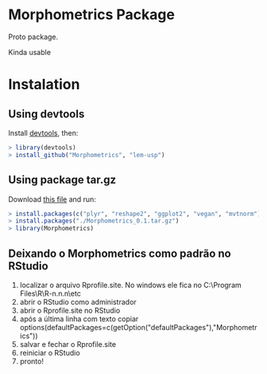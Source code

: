 Morphometrics Package
======================

Proto package.

Kinda usable


Instalation
===========

Using devtools
--------------

Install [devtools](http://www.rstudio.com/projects/devtools/), then:

```R
> library(devtools)
> install_github("Morphometrics", "lem-usp")
```


Using package tar.gz
--------------------

Download [this file](https://dl.dropboxusercontent.com/u/891794/Morphometrics_0.1.tar.gz) and run:

```R
> install.packages(c("plyr", "reshape2", "ggplot2", "vegan", "mvtnorm"))
> install.packages("./Morphometrics_0.1.tar.gz")
> library(Morphometrics)
```

Deixando o Morphometrics como padrão no RStudio
-----------------------------------------------

1. localizar o arquivo Rprofile.site. No windows ele fica no C:\Program Files\R\R-n.n.n\etc 
2. abrir o RStudio como administrador
3. abrir o Rprofile.site no RStudio
4. após a última linha com texto copiar options(defaultPackages=c(getOption("defaultPackages"),"Morphometrics"))
5. salvar e fechar o Rprofile.site
6. reiniciar o RStudio
7. pronto!
